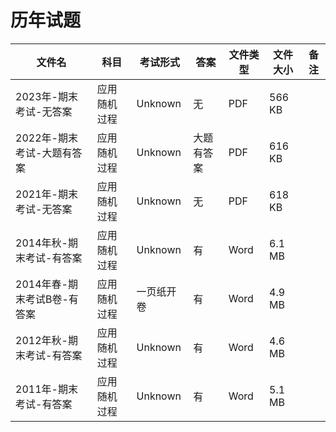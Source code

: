 # 历年试题

文件名|科目|考试形式|答案|文件类型|文件大小|备注
---|---|---|---|---|---|---
2023年-期末考试-无答案|应用随机过程|Unknown|无|PDF|566 KB
2022年-期末考试-大题有答案|应用随机过程|Unknown|大题有答案|PDF|616 KB
2021年-期末考试-无答案|应用随机过程|Unknown|无|PDF|618 KB
2014年秋-期末考试-有答案|应用随机过程|Unknown|有|Word|6.1 MB
2014年春-期末考试B卷-有答案|应用随机过程|一页纸开卷|有|Word|4.9 MB
2012年秋-期末考试-有答案|应用随机过程|Unknown|有|Word|4.6 MB
2011年-期末考试-有答案|应用随机过程|Unknown|有|Word|5.1 MB
